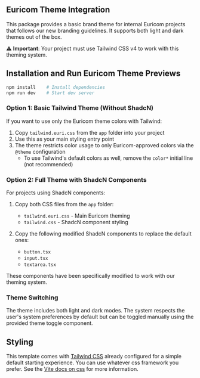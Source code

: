 ## Euricom Theme Integration

This package provides a basic brand theme for internal Euricom projects that follows our new branding guidelines. It supports both light and dark themes out of the box.

⚠️ **Important**: Your project must use Tailwind CSS v4 to work with this theming system.

## Installation and Run Euricom Theme Previews

```sh
npm install    # Install dependencies
npm run dev    # Start dev server
```

### Option 1: Basic Tailwind Theme (Without ShadcN)

If you want to use only the Euricom theme colors with Tailwind:

1. Copy `tailwind.euri.css` from the `app` folder into your project
2. Use this as your main styling entry point
3. The theme restricts color usage to only Euricom-approved colors via the `@theme` configuration
   - To use Tailwind's default colors as well, remove the `color*` initial line (not recommended)

### Option 2: Full Theme with ShadcN Components

For projects using ShadcN components:

1. Copy both CSS files from the `app` folder:
   - `tailwind.euri.css` - Main Euricom theming
   - `tailwind.css` - ShadcN component styling

2. Copy the following modified ShadcN components to replace the default ones:
   - `button.tsx`
   - `input.tsx`
   - `textarea.tsx`

These components have been specifically modified to work with our theming system.

### Theme Switching

The theme includes both light and dark modes. The system respects the user's system preferences by default but can be toggled manually using the provided theme toggle component.

## Styling

This template comes with [Tailwind CSS](https://tailwindcss.com/) already configured for a simple default starting experience. You can use whatever css framework you prefer. See the [Vite docs on css](https://vitejs.dev/guide/features.html#css) for more information.
